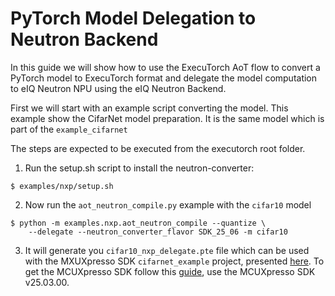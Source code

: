 # PyTorch Model Delegation to Neutron Backend

In this guide we will show how to use the ExecuTorch AoT flow to convert a PyTorch model to ExecuTorch format and delegate the model computation to eIQ Neutron NPU using the eIQ Neutron Backend.

First we will start with an example script converting the model. This example show the CifarNet model preparation. It is the same model which is part of the `example_cifarnet`

The steps are expected to be executed from the executorch root folder.
1. Run the setup.sh script to install the neutron-converter:
```commandline
$ examples/nxp/setup.sh
```

2. Now run the `aot_neutron_compile.py` example with the `cifar10` model 
```commandline
$ python -m examples.nxp.aot_neutron_compile --quantize \
    --delegate --neutron_converter_flavor SDK_25_06 -m cifar10 
```

3. It will generate you `cifar10_nxp_delegate.pte` file which can be used with the MXUXpresso SDK `cifarnet_example` project, presented [here](https://mcuxpresso.nxp.com/mcuxsdk/latest/html/middleware/eiq/executorch/docs/nxp/topics/example_applications.html#how-to-build-and-run-executorch-cifarnet-example).
To get the MCUXpresso SDK follow this [guide](https://mcuxpresso.nxp.com/mcuxsdk/latest/html/middleware/eiq/executorch/docs/nxp/topics/getting_mcuxpresso.html), use the MCUXpresso SDK v25.03.00. 